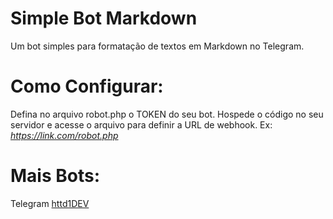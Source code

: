 # Simple Bot Markdown
Um bot simples para formatação de textos em Markdown no Telegram.

# Como Configurar:

Defina no arquivo robot.php o TOKEN do seu bot.
Hospede o código no seu servidor e acesse o arquivo para definir a URL de webhook.
Ex: _https://link.com/robot.php_

# Mais Bots:
Telegram [httd1DEV](https://t.me/httd1dev)
